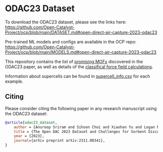 # ODAC23 Dataset

To download the ODAC23 dataset, please see the links here: https://github.com/Open-Catalyst-Project/ocp/blob/main/DATASET.md#open-direct-air-capture-2023-odac23

Pre-trained ML models and configs are available in the OCP repo: https://github.com/Open-Catalyst-Project/ocp/blob/main/MODELS.md#open-direct-air-capture-2023-odac23

This repository contains the list of [promising MOFs](https://github.com/Open-Catalyst-Project/odac-data/tree/main/promising_mof) discovered in the ODAC23 paper, as well as details of the [classifical force field calculations](https://github.com/Open-Catalyst-Project/odac-data/tree/main/force_field). 

Information about supercells can be found in [supercell_info.csv](https://github.com/Open-Catalyst-Project/odac-data/tree/main/supercell_info.csv) for each example.

## Citing

Please consider citing the following paper in any research manuscript using the ODAC23 dataset:

```bibtex
@article{odac23_dataset,
    author = {Anuroop Sriram and Sihoon Choi and Xiaohan Yu and Logan M. Brabson and Abhishek Das and Zachary Ulissi and Matt Uyttendaele and Andrew J. Medford and David S. Sholl},
    title = {The Open DAC 2023 Dataset and Challenges for Sorbent Discovery in Direct Air Capture},
    year = {2023},
    journal={arXiv preprint arXiv:2311.00341},
}
